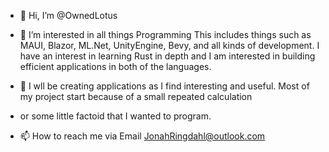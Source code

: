 - 👋 Hi, I’m @OwnedLotus
- 👀 I’m interested in all things Programming
This includes things such as MAUI, Blazor, ML.Net, UnityEngine, Bevy, and all kinds of development.
I have an interest in learning Rust in depth and I am interested in building 
efficient applications in both of the languages.

- 🌱 I wll be creating applications as I find interesting and useful. Most of my project start because of a small repeated calculation
- or some little factoid that I wanted to program.

- 📫 How to reach me 
via Email JonahRingdahl@outlook.com

<!---
OwnedLotus/OwnedLotus is a ✨ special ✨ repository because its `README.md` (this file) appears on your GitHub profile.
You can click the Preview link to take a look at your changes.
--->
